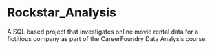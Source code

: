# Rockstar_Analysis
A SQL based project that investigates online movie rental data for a fictitious company as part of the CareerFoundry Data Analysis course.
